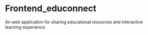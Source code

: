 # Frontend_educonnect
An web application for sharing educational resources and interactive learning experience.
